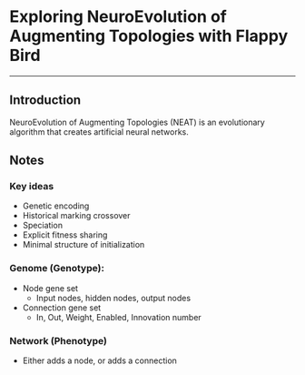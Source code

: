 # Exploring NeuroEvolution of Augmenting Topologies with Flappy Bird

---

## Introduction

NeuroEvolution of Augmenting Topologies (NEAT)
is an evolutionary algorithm that creates artificial neural networks.

## Notes

### Key ideas

- Genetic encoding
- Historical marking crossover
- Speciation
- Explicit fitness sharing
- Minimal structure of initialization


### Genome (Genotype):

- Node gene set
  - Input nodes, hidden nodes, output nodes
- Connection gene set
  - In, Out, Weight, Enabled, Innovation number

### Network (Phenotype)

- Either adds a node, or adds a connection